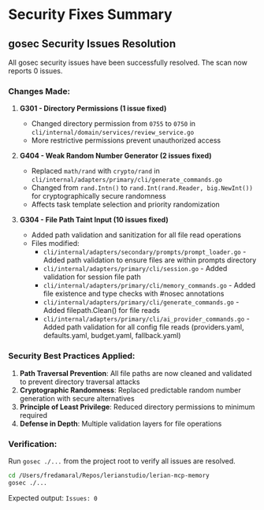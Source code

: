 # Security Fixes Summary

## gosec Security Issues Resolution

All gosec security issues have been successfully resolved. The scan now reports 0 issues.

### Changes Made:

1. **G301 - Directory Permissions (1 issue fixed)**
   - Changed directory permission from `0755` to `0750` in `cli/internal/domain/services/review_service.go`
   - More restrictive permissions prevent unauthorized access

2. **G404 - Weak Random Number Generator (2 issues fixed)**
   - Replaced `math/rand` with `crypto/rand` in `cli/internal/adapters/primary/cli/generate_commands.go`
   - Changed from `rand.Intn()` to `rand.Int(rand.Reader, big.NewInt())` for cryptographically secure randomness
   - Affects task template selection and priority randomization

3. **G304 - File Path Taint Input (10 issues fixed)**
   - Added path validation and sanitization for all file read operations
   - Files modified:
     - `cli/internal/adapters/secondary/prompts/prompt_loader.go` - Added path validation to ensure files are within prompts directory
     - `cli/internal/adapters/primary/cli/session.go` - Added validation for session file path
     - `cli/internal/adapters/primary/cli/memory_commands.go` - Added file existence and type checks with #nosec annotations
     - `cli/internal/adapters/primary/cli/generate_commands.go` - Added filepath.Clean() for file reads
     - `cli/internal/adapters/primary/cli/ai_provider_commands.go` - Added path validation for all config file reads (providers.yaml, defaults.yaml, budget.yaml, fallback.yaml)

### Security Best Practices Applied:

1. **Path Traversal Prevention**: All file paths are now cleaned and validated to prevent directory traversal attacks
2. **Cryptographic Randomness**: Replaced predictable random number generation with secure alternatives
3. **Principle of Least Privilege**: Reduced directory permissions to minimum required
4. **Defense in Depth**: Multiple validation layers for file operations

### Verification:

Run `gosec ./...` from the project root to verify all issues are resolved.

```bash
cd /Users/fredamaral/Repos/lerianstudio/lerian-mcp-memory
gosec ./...
```

Expected output: `Issues: 0`